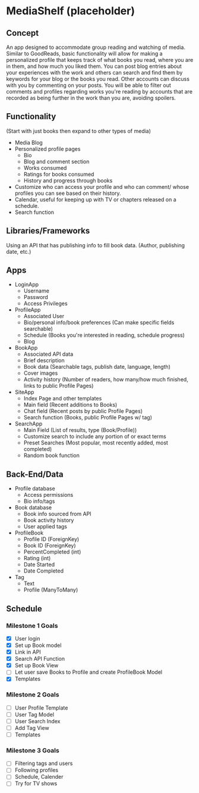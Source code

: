 # MediaShelf (placeholder)

## Concept
An app designed to accommodate group reading and watching of media. Similar to GoodReads, basic functionality will allow for making a personalized profile that keeps track of what books you read, where you are in them, and how much you liked them. You can post blog entries about your experiences with the work and others can search and find them by keywords for your blog or the books you read. Other accounts can discuss with you by commenting on your posts. You will be able to filter out comments and profiles regarding works you're reading by accounts that are recorded as being further in the work than you are, avoiding spoilers.

## Functionality
(Start with just books then expand to other types of media)
* Media Blog
* Personalized profile pages
  - Bio
  - Blog and comment section
  - Works consumed
  - Ratings for books consumed
  - History and progress through books
* Customize who can access your profile and who can comment/ whose profiles you can see based on their history.
* Calendar, useful for keeping up with TV or chapters released on a schedule.
* Search function

## Libraries/Frameworks
Using an API that has publishing info to fill book data. (Author, publishing date, etc.)

## Apps
* LoginApp
  - Username
  - Password
  - Access Privileges
* ProfileApp
  - Associated User
  - Bio/personal info/book preferences (Can make specific fields searchable)
  - Schedule (Books you're interested in reading, schedule progress)
  - Blog
* BookApp
  - Associated API data
  - Brief description
  - Book data (Searchable tags, publish date, language, length)
  - Cover images
  - Activity history (Number of readers, how many/how much finished, links to public Profile Pages)
* SiteApp
  - Index Page and other templates
  - Main field (Recent additions to Books)
  - Chat field (Recent posts by public Profile Pages)
  - Search function (Books, public Profile Pages w/ tag)
* SearchApp
  - Main Field (List of results, type (Book/Profile))
  - Customize search to include any portion of or exact terms
  - Preset Searches (Most popular, most recently added, most completed)
  - Random book function

## Back-End/Data
* Profile database
  - Access permissions
  - Bio info/tags
* Book database
  - Book info sourced from API
  - Book activity history
  - User applied tags
* ProfileBook
  - Profile ID (ForeignKey)
  - Book ID (ForeignKey)
  - PercentCompleted (int)
  - Rating (int)
  - Date Started
  - Date Completed
* Tag
  - Text
  - Profile (ManyToMany)

## Schedule

### Milestone 1 Goals
  - [x] User login
  - [x] Set up Book model
  - [x] Link in API
  - [x] Search API Function
  - [x] Set up Book View
  - [ ] Let user save Books to Profile and create ProfileBook Model
  - [x] Templates
### Milestone 2 Goals
  - [ ] User Profile Template
  - [ ] User Tag Model
  - [ ] User Search Index
  - [ ] Add Tag View
  - [ ] Templates
### Milestone 3 Goals
  - [ ] Filtering tags and users
  - [ ] Following profiles
  - [ ] Schedule, Calender
  - [ ] Try for TV shows
